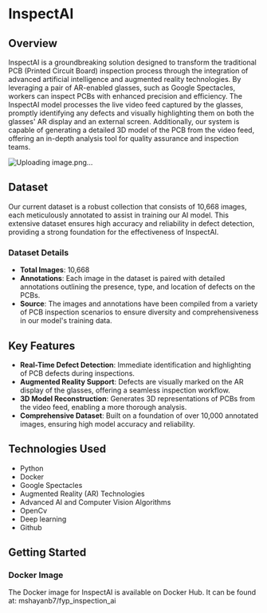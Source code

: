 # InspectAI

## Overview
InspectAI is a groundbreaking solution designed to transform the traditional PCB (Printed Circuit Board) inspection process through the integration of advanced artificial intelligence and augmented reality technologies. By leveraging a pair of AR-enabled glasses, such as Google Spectacles, workers can inspect PCBs with enhanced precision and efficiency. The InspectAI model processes the live video feed captured by the glasses, promptly identifying any defects and visually highlighting them on both the glasses' AR display and an external screen. Additionally, our system is capable of generating a detailed 3D model of the PCB from the video feed, offering an in-depth analysis tool for quality assurance and inspection teams.

![Uploading image.png…]()


## Dataset
Our current dataset is a robust collection that consists of 10,668 images, each meticulously annotated to assist in training our AI model. This extensive dataset ensures high accuracy and reliability in defect detection, providing a strong foundation for the effectiveness of InspectAI.

### Dataset Details
- **Total Images**: 10,668
- **Annotations**: Each image in the dataset is paired with detailed annotations outlining the presence, type, and location of defects on the PCBs.
- **Source**: The images and annotations have been compiled from a variety of PCB inspection scenarios to ensure diversity and comprehensiveness in our model's training data.

## Key Features
- **Real-Time Defect Detection**: Immediate identification and highlighting of PCB defects during inspections.
- **Augmented Reality Support**: Defects are visually marked on the AR display of the glasses, offering a seamless inspection workflow.
- **3D Model Reconstruction**: Generates 3D representations of PCBs from the video feed, enabling a more thorough analysis.
- **Comprehensive Dataset**: Built on a foundation of over 10,000 annotated images, ensuring high model accuracy and reliability.

## Technologies Used
- Python
- Docker
- Google Spectacles
- Augmented Reality (AR) Technologies
- Advanced AI and Computer Vision Algorithms
- OpenCv
- Deep learning
- Github

## Getting Started
### Docker Image
The Docker image for InspectAI is available on Docker Hub. It can be found at:  mshayanb7/fyp_inspection_ai
